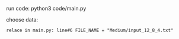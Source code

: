 run code: python3 code/main.py

choose data: 
    
    relace in main.py: line#6 FILE_NAME = "Medium/input_12_8_4.txt"